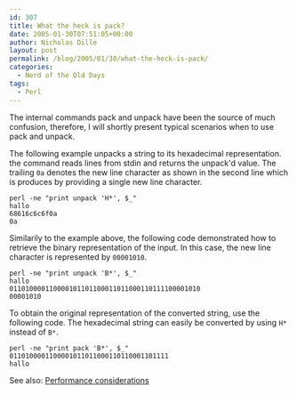 ```yaml
---
id: 307
title: What the heck is pack?
date: 2005-01-30T07:51:05+00:00
author: Nicholas Dille
layout: post
permalink: /blog/2005/01/30/what-the-heck-is-pack/
categories:
  - Nerd of the Old Days
tags:
  - Perl
---
```

The internal commands pack and unpack have been the source of much confusion, therefore, I will shortly present typical scenarios when to use pack and unpack.<!--more-->

The following example unpacks a string to its hexadecimal representation. the command reads lines from stdin and returns the unpack'd value. The trailing `0a` denotes the new line character as shown in the second line which is produces by providing a single new line character.

```
perl -ne "print unpack 'H*', $_"
hallo
68616c6c6f0a
0a
```

Similarily to the example above, the following code demonstrated how to retrieve the binary representation of the input. In this case, the new line character is represented by `00001010`.

```
perl -ne "print unpack 'B*', $_"
hallo
011010000110000101101100011011000110111100001010
00001010
```

To obtain the original representation of the converted string, use the following code. The hexadecimal string can easily be converted by using `H*` instead of `B*`.

```
perl -ne "print pack 'B*', $_"
0110100001100001011011000110110001101111
hallo
```

See also: [Performance considerations](/blog/2007/05/30/perl-performance-considerations/)